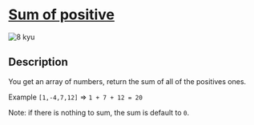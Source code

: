 # [Sum of positive](https://www.codewars.com/kata/5715eaedb436cf5606000381)

![8 kyu](https://img.shields.io/badge/8-kyu-white?style=for-the-badge&labelColor=white&color=%23212121)

## Description

You get an array of numbers, return the sum of all of the positives ones.

Example `[1,-4,7,12]` => `1 + 7 + 12 = 20`

Note: if there is nothing to sum, the sum is default to `0`.
